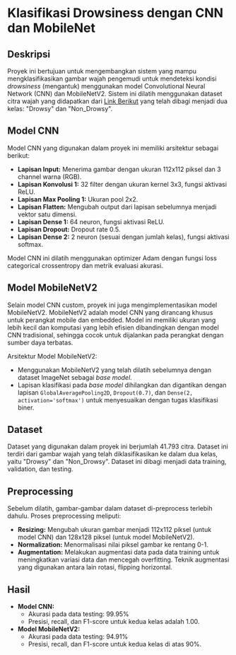 # Klasifikasi Drowsiness dengan CNN dan MobileNet

## Deskripsi

Proyek ini bertujuan untuk mengembangkan sistem yang mampu mengklasifikasikan gambar wajah pengemudi untuk mendeteksi kondisi _drowsiness_ (mengantuk) menggunakan model Convolutional Neural Network (CNN) dan MobileNetV2. Sistem ini dilatih menggunakan dataset citra wajah yang didapatkan dari [Link Berikut](https://www.kaggle.com/datasets/ismailnasri20/driver-drowsiness-dataset-ddd) yang telah dibagi menjadi dua kelas: "Drowsy" dan "Non_Drowsy".

## Model CNN

Model CNN yang digunakan dalam proyek ini memiliki arsitektur sebagai berikut:

*   **Lapisan Input:** Menerima gambar dengan ukuran 112x112 piksel dan 3 channel warna (RGB).
*   **Lapisan Konvolusi 1:** 32 filter dengan ukuran kernel 3x3, fungsi aktivasi ReLU.
*   **Lapisan Max Pooling 1:** Ukuran pool 2x2.
*   **Lapisan Flatten:** Mengubah output dari lapisan sebelumnya menjadi vektor satu dimensi.
*   **Lapisan Dense 1:** 64 neuron, fungsi aktivasi ReLU.
*   **Lapisan Dropout:**  Dropout rate 0.5.
*   **Lapisan Dense 2:** 2 neuron (sesuai dengan jumlah kelas), fungsi aktivasi softmax.

Model CNN ini dilatih menggunakan optimizer Adam dengan fungsi loss categorical crossentropy dan metrik evaluasi akurasi.

## Model MobileNetV2

Selain model CNN custom, proyek ini juga mengimplementasikan model MobileNetV2. MobileNetV2 adalah model CNN yang dirancang khusus untuk perangkat mobile dan embedded. Model ini memiliki ukuran yang lebih kecil dan komputasi yang lebih efisien dibandingkan dengan model CNN tradisional, sehingga cocok untuk dijalankan pada perangkat dengan sumber daya terbatas.

Arsitektur Model MobileNetV2:

*   Menggunakan MobileNetV2 yang telah dilatih sebelumnya dengan dataset ImageNet sebagai _base model_.
*   Lapisan klasifikasi pada _base model_ dihilangkan dan digantikan dengan lapisan `GlobalAveragePooling2D`, `Dropout(0.7)`, dan `Dense(2, activation='softmax')` untuk menyesuaikan dengan tugas klasifikasi biner.

## Dataset

Dataset yang digunakan dalam proyek ini berjumlah 41.793 citra. Dataset ini terdiri dari gambar wajah yang telah diklasifikasikan ke dalam dua kelas, yaitu "Drowsy" dan "Non_Drowsy". Dataset ini dibagi menjadi data training, validation, dan testing.

## Preprocessing

Sebelum dilatih, gambar-gambar dalam dataset di-preprocess terlebih dahulu. Proses preprocessing meliputi:

*   **Resizing:** Mengubah ukuran gambar menjadi 112x112 piksel (untuk model CNN) dan 128x128 piksel (untuk model MobileNetV2).
*   **Normalization:** Menormalisasi nilai piksel gambar ke rentang 0-1.
*   **Augmentation:** Melakukan augmentasi data pada data training untuk meningkatkan variasi data dan mencegah overfitting. Teknik augmentasi yang digunakan antara lain rotasi, flipping horizontal.

## Hasil

*   **Model CNN:** 
    *   Akurasi pada data testing: 99.95% 
    *   Presisi, recall, dan F1-score untuk kedua kelas adalah 1.00.
*   **Model MobileNetV2:**
    *   Akurasi pada data testing: 94.91%
    *   Presisi, recall, dan F1-score untuk kedua kelas di atas 90%.
